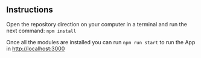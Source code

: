 ## Instructions


  
Open the repository direction on your computer in a terminal and run the next command:
`npm install`

Once all the modules are installed you can run `npm run start` to run the App in [http://localhost:3000](http://localhost:3000)